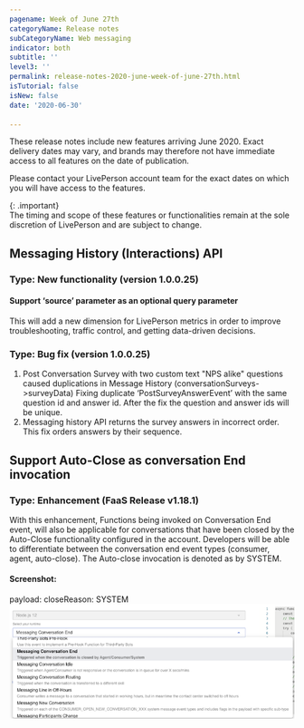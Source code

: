 ```yaml
---
pagename: Week of June 27th
categoryName: Release notes
subCategoryName: Web messaging
indicator: both
subtitle: ''
level3: ''
permalink: release-notes-2020-june-week-of-june-27th.html
isTutorial: false
isNew: false
date: '2020-06-30'

---
```


These release notes include new features arriving June 2020. Exact delivery dates may vary, and brands may therefore not have immediate access to all features on the date of publication.

Please contact your LivePerson account team for the exact dates on which you will have access to the features.

{: .important}  
The timing and scope of these features or functionalities remain at the sole discretion of LivePerson and are subject to change.

## Messaging History (Interactions) API  
### Type: New functionality (version 1.0.0.25)
#### Support ‘source’ parameter as an optional query parameter 
This will add a new dimension for LivePerson metrics in order to improve troubleshooting, traffic control, and getting data-driven decisions. 

### Type: Bug fix (version 1.0.0.25)
1. Post Conversation Survey with two custom text "NPS alike" questions caused duplications in Message History (conversationSurveys->surveyData) 
Fixing duplicate ‘PostSurveyAnswerEvent’ with the same question id and answer id. After the fix the question and answer ids will be unique.
2. Messaging history API returns the survey answers in incorrect order.
This fix orders answers by their sequence.

## Support Auto-Close as conversation End invocation
### Type: Enhancement (FaaS Release v1.18.1)
With this enhancement, Functions being invoked on Conversation End event, will also be applicable for conversations that have been closed by the Auto-Close functionality configured in the account. Developers will be able to differentiate between the conversation end event types (consumer, agent, auto-close). The Auto-close invocation is denoted as by SYSTEM. 

#### Screenshot:
payload: 
closeReason: SYSTEM
![](img/RN-week-of-June-27th-1.png)
